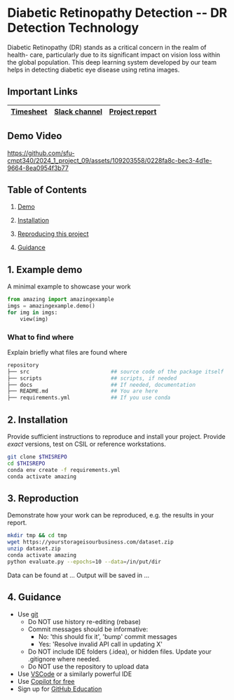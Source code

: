 # Diabetic Retinopathy Detection -- DR Detection Technology

Diabetic Retinopathy (DR) stands as a critical concern in the realm of health-
care, particularly due to its significant impact on vision loss within the global
population. This deep learning system developed by our team helps in detecting diabetic eye disease using retina images.

## Important Links

| [Timesheet](https://1sfu-my.sharepoint.com/:x:/g/personal/hamarneh_sfu_ca/EVUlCrLvcOZKq9EJZKhLz7ABDfWXQJkoOsSG26b0F9xreA?e=OQkk5Q) | [Slack channel](https://sfucmpt340spring2024.slack.com/archives/C06DW4ZJX61) | [Project report](https://www.overleaf.com/project/65a57e36713c1064d79f06e3) |
|-----------|---------------|-------------------------|



## Demo Video
https://github.com/sfu-cmpt340/2024_1_project_09/assets/109203558/0228fa8c-bec3-4d1e-9664-8ea0954f3b77


## Table of Contents
1. [Demo](#demo)

2. [Installation](#installation)

3. [Reproducing this project](#repro)

4. [Guidance](#guide)


<a name="demo"></a>
## 1. Example demo

A minimal example to showcase your work

```python
from amazing import amazingexample
imgs = amazingexample.demo()
for img in imgs:
    view(img)
```

### What to find where

Explain briefly what files are found where

```bash
repository
├── src                          ## source code of the package itself
├── scripts                      ## scripts, if needed
├── docs                         ## If needed, documentation   
├── README.md                    ## You are here
├── requirements.yml             ## If you use conda
```

<a name="installation"></a>

## 2. Installation

Provide sufficient instructions to reproduce and install your project. 
Provide _exact_ versions, test on CSIL or reference workstations.

```bash
git clone $THISREPO
cd $THISREPO
conda env create -f requirements.yml
conda activate amazing
```

<a name="repro"></a>
## 3. Reproduction
Demonstrate how your work can be reproduced, e.g. the results in your report.
```bash
mkdir tmp && cd tmp
wget https://yourstorageisourbusiness.com/dataset.zip
unzip dataset.zip
conda activate amazing
python evaluate.py --epochs=10 --data=/in/put/dir
```
Data can be found at ...
Output will be saved in ...

<a name="guide"></a>
## 4. Guidance

- Use [git](https://git-scm.com/book/en/v2)
    - Do NOT use history re-editing (rebase)
    - Commit messages should be informative:
        - No: 'this should fix it', 'bump' commit messages
        - Yes: 'Resolve invalid API call in updating X'
    - Do NOT include IDE folders (.idea), or hidden files. Update your .gitignore where needed.
    - Do NOT use the repository to upload data
- Use [VSCode](https://code.visualstudio.com/) or a similarly powerful IDE
- Use [Copilot for free](https://dev.to/twizelissa/how-to-enable-github-copilot-for-free-as-student-4kal)
- Sign up for [GitHub Education](https://education.github.com/) 
